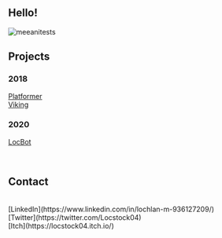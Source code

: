 ## Hello!


![meeanitests](https://user-images.githubusercontent.com/48468645/188485167-a2340125-8d60-4a1a-acd2-5ae76ff91583.gif)

## Projects

### 2018
[Platformer](https://locstock04.github.io/Platformer)<br/>
[Viking](https://locstock04.github.io/Viking)<br/>
### 2020
[LocBot](https://github.com/Locstock04/LocBot)

<br/>

## Contact
<br/>
[LinkedIn](https://www.linkedin.com/in/lochlan-m-936127209/) 
<br/>
[Twitter](https://twitter.com/Locstock04)
<br/>
[Itch](https://locstock04.itch.io/)
